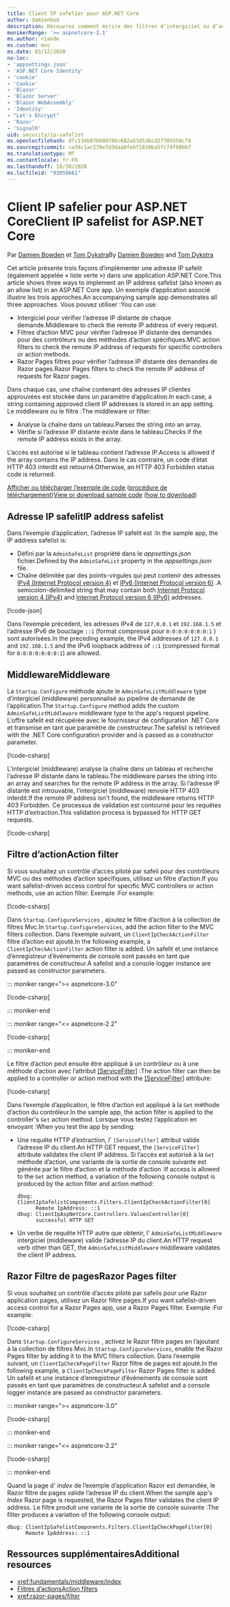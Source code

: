```yaml
---
title: Client IP safelier pour ASP.NET Core
author: damienbod
description: Découvrez comment écrire des filtres d’intergiciel ou d’action pour valider des adresses IP distantes par rapport à une liste d’adresses IP approuvées.
monikerRange: '>= aspnetcore-2.1'
ms.author: riande
ms.custom: mvc
ms.date: 03/12/2020
no-loc:
- 'appsettings.json'
- 'ASP.NET Core Identity'
- 'cookie'
- 'Cookie'
- 'Blazor'
- 'Blazor Server'
- 'Blazor WebAssembly'
- 'Identity'
- "Let's Encrypt"
- 'Razor'
- 'SignalR'
uid: security/ip-safelist
ms.openlocfilehash: dfc134b97bb0976bc682a53d536cd27785550c7d
ms.sourcegitcommit: ca34c1ac578e7d3daa0febf1810ba5fc74f60bbf
ms.translationtype: MT
ms.contentlocale: fr-FR
ms.lasthandoff: 10/30/2020
ms.locfileid: "93059661"
---
```

# <a name="client-ip-safelist-for-aspnet-core"></a><span data-ttu-id="0e8b0-103">Client IP safelier pour ASP.NET Core</span><span class="sxs-lookup"><span data-stu-id="0e8b0-103">Client IP safelist for ASP.NET Core</span></span>

<span data-ttu-id="0e8b0-104">Par [Damien Bowden](https://twitter.com/damien_bod) et [Tom Dykstra](https://github.com/tdykstra)</span><span class="sxs-lookup"><span data-stu-id="0e8b0-104">By [Damien Bowden](https://twitter.com/damien_bod) and [Tom Dykstra](https://github.com/tdykstra)</span></span>
 
<span data-ttu-id="0e8b0-105">Cet article présente trois façons d’implémenter une adresse IP safelit (également appelée « liste verte ») dans une application ASP.NET Core.</span><span class="sxs-lookup"><span data-stu-id="0e8b0-105">This article shows three ways to implement an IP address safelist (also known as an allow list) in an ASP.NET Core app.</span></span> <span data-ttu-id="0e8b0-106">Un exemple d’application associé illustre les trois approches.</span><span class="sxs-lookup"><span data-stu-id="0e8b0-106">An accompanying sample app demonstrates all three approaches.</span></span> <span data-ttu-id="0e8b0-107">Vous pouvez utiliser :</span><span class="sxs-lookup"><span data-stu-id="0e8b0-107">You can use:</span></span>

* <span data-ttu-id="0e8b0-108">Intergiciel pour vérifier l’adresse IP distante de chaque demande.</span><span class="sxs-lookup"><span data-stu-id="0e8b0-108">Middleware to check the remote IP address of every request.</span></span>
* <span data-ttu-id="0e8b0-109">Filtres d’action MVC pour vérifier l’adresse IP distante des demandes pour des contrôleurs ou des méthodes d’action spécifiques.</span><span class="sxs-lookup"><span data-stu-id="0e8b0-109">MVC action filters to check the remote IP address of requests for specific controllers or action methods.</span></span>
* <span data-ttu-id="0e8b0-110">Razor Pages filtres pour vérifier l’adresse IP distante des demandes de Razor pages.</span><span class="sxs-lookup"><span data-stu-id="0e8b0-110">Razor Pages filters to check the remote IP address of requests for Razor pages.</span></span>

<span data-ttu-id="0e8b0-111">Dans chaque cas, une chaîne contenant des adresses IP clientes approuvées est stockée dans un paramètre d’application.</span><span class="sxs-lookup"><span data-stu-id="0e8b0-111">In each case, a string containing approved client IP addresses is stored in an app setting.</span></span> <span data-ttu-id="0e8b0-112">Le middleware ou le filtre :</span><span class="sxs-lookup"><span data-stu-id="0e8b0-112">The middleware or filter:</span></span>

* <span data-ttu-id="0e8b0-113">Analyse la chaîne dans un tableau.</span><span class="sxs-lookup"><span data-stu-id="0e8b0-113">Parses the string into an array.</span></span> 
* <span data-ttu-id="0e8b0-114">Vérifie si l’adresse IP distante existe dans le tableau.</span><span class="sxs-lookup"><span data-stu-id="0e8b0-114">Checks if the remote IP address exists in the array.</span></span>

<span data-ttu-id="0e8b0-115">L’accès est autorisé si le tableau contient l’adresse IP.</span><span class="sxs-lookup"><span data-stu-id="0e8b0-115">Access is allowed if the array contains the IP address.</span></span> <span data-ttu-id="0e8b0-116">Dans le cas contraire, un code d’état HTTP 403 interdit est retourné.</span><span class="sxs-lookup"><span data-stu-id="0e8b0-116">Otherwise, an HTTP 403 Forbidden status code is returned.</span></span>

<span data-ttu-id="0e8b0-117">[Afficher ou télécharger l’exemple de code](https://github.com/dotnet/AspNetCore.Docs/tree/master/aspnetcore/security/ip-safelist/samples) ([procédure de téléchargement](xref:index#how-to-download-a-sample))</span><span class="sxs-lookup"><span data-stu-id="0e8b0-117">[View or download sample code](https://github.com/dotnet/AspNetCore.Docs/tree/master/aspnetcore/security/ip-safelist/samples) ([how to download](xref:index#how-to-download-a-sample))</span></span>

## <a name="ip-address-safelist"></a><span data-ttu-id="0e8b0-118">Adresse IP safelit</span><span class="sxs-lookup"><span data-stu-id="0e8b0-118">IP address safelist</span></span>

<span data-ttu-id="0e8b0-119">Dans l’exemple d’application, l’adresse IP safelit est :</span><span class="sxs-lookup"><span data-stu-id="0e8b0-119">In the sample app, the IP address safelist is:</span></span>

* <span data-ttu-id="0e8b0-120">Défini par la `AdminSafeList` propriété dans le *appsettings.json* fichier.</span><span class="sxs-lookup"><span data-stu-id="0e8b0-120">Defined by the `AdminSafeList` property in the *appsettings.json* file.</span></span>
* <span data-ttu-id="0e8b0-121">Chaîne délimitée par des points-virgules qui peut contenir des adresses [IPv4 (Internet Protocol version 4)](https://wikipedia.org/wiki/IPv4) et [IPv6 (Internet Protocol version 6)](https://wikipedia.org/wiki/IPv6) .</span><span class="sxs-lookup"><span data-stu-id="0e8b0-121">A semicolon-delimited string that may contain both [Internet Protocol version 4 (IPv4)](https://wikipedia.org/wiki/IPv4) and [Internet Protocol version 6 (IPv6)](https://wikipedia.org/wiki/IPv6) addresses.</span></span>

[!code-json[](ip-safelist/samples/3.x/ClientIpAspNetCore/appsettings.json?range=1-3&highlight=2)]

<span data-ttu-id="0e8b0-122">Dans l’exemple précédent, les adresses IPv4 de `127.0.0.1` et `192.168.1.5` et l’adresse IPv6 de bouclage `::1` (format compressé pour `0:0:0:0:0:0:0:1` ) sont autorisées.</span><span class="sxs-lookup"><span data-stu-id="0e8b0-122">In the preceding example, the IPv4 addresses of `127.0.0.1` and `192.168.1.5` and the IPv6 loopback address of `::1` (compressed format for `0:0:0:0:0:0:0:1`) are allowed.</span></span>

## <a name="middleware"></a><span data-ttu-id="0e8b0-123">Middleware</span><span class="sxs-lookup"><span data-stu-id="0e8b0-123">Middleware</span></span>

<span data-ttu-id="0e8b0-124">La `Startup.Configure` méthode ajoute le `AdminSafeListMiddleware` type d’intergiciel (middleware) personnalisé au pipeline de demande de l’application.</span><span class="sxs-lookup"><span data-stu-id="0e8b0-124">The `Startup.Configure` method adds the custom `AdminSafeListMiddleware` middleware type to the app's request pipeline.</span></span> <span data-ttu-id="0e8b0-125">L’offre safelit est récupérée avec le fournisseur de configuration .NET Core et transmise en tant que paramètre de constructeur.</span><span class="sxs-lookup"><span data-stu-id="0e8b0-125">The safelist is retrieved with the .NET Core configuration provider and is passed as a constructor parameter.</span></span>

[!code-csharp[](ip-safelist/samples/3.x/ClientIpAspNetCore/Startup.cs?name=snippet_ConfigureAddMiddleware)]

<span data-ttu-id="0e8b0-126">L’intergiciel (middleware) analyse la chaîne dans un tableau et recherche l’adresse IP distante dans le tableau.</span><span class="sxs-lookup"><span data-stu-id="0e8b0-126">The middleware parses the string into an array and searches for the remote IP address in the array.</span></span> <span data-ttu-id="0e8b0-127">Si l’adresse IP distante est introuvable, l’intergiciel (middleware) renvoie HTTP 403 interdit.</span><span class="sxs-lookup"><span data-stu-id="0e8b0-127">If the remote IP address isn't found, the middleware returns HTTP 403 Forbidden.</span></span> <span data-ttu-id="0e8b0-128">Ce processus de validation est contourné pour les requêtes HTTP d’extraction.</span><span class="sxs-lookup"><span data-stu-id="0e8b0-128">This validation process is bypassed for HTTP GET requests.</span></span>

[!code-csharp[](ip-safelist/samples/Shared/ClientIpSafelistComponents/Middlewares/AdminSafeListMiddleware.cs?name=snippet_ClassOnly)]

## <a name="action-filter"></a><span data-ttu-id="0e8b0-129">Filtre d’action</span><span class="sxs-lookup"><span data-stu-id="0e8b0-129">Action filter</span></span>

<span data-ttu-id="0e8b0-130">Si vous souhaitez un contrôle d’accès piloté par safeli pour des contrôleurs MVC ou des méthodes d’action spécifiques, utilisez un filtre d’action.</span><span class="sxs-lookup"><span data-stu-id="0e8b0-130">If you want safelist-driven access control for specific MVC controllers or action methods, use an action filter.</span></span> <span data-ttu-id="0e8b0-131">Exemple :</span><span class="sxs-lookup"><span data-stu-id="0e8b0-131">For example:</span></span>

[!code-csharp[](ip-safelist/samples/Shared/ClientIpSafelistComponents/Filters/ClientIpCheckActionFilter.cs?name=snippet_ClassOnly)]

<span data-ttu-id="0e8b0-132">Dans `Startup.ConfigureServices` , ajoutez le filtre d’action à la collection de filtres Mvc.</span><span class="sxs-lookup"><span data-stu-id="0e8b0-132">In `Startup.ConfigureServices`, add the action filter to the MVC filters collection.</span></span> <span data-ttu-id="0e8b0-133">Dans l’exemple suivant, un `ClientIpCheckActionFilter` filtre d’action est ajouté.</span><span class="sxs-lookup"><span data-stu-id="0e8b0-133">In the following example, a `ClientIpCheckActionFilter` action filter is added.</span></span> <span data-ttu-id="0e8b0-134">Un safelit et une instance d’enregistreur d’événements de console sont passés en tant que paramètres de constructeur.</span><span class="sxs-lookup"><span data-stu-id="0e8b0-134">A safelist and a console logger instance are passed as constructor parameters.</span></span>

::: moniker range=">= aspnetcore-3.0"

[!code-csharp[](ip-safelist/samples/3.x/ClientIpAspNetCore/Startup.cs?name=snippet_ConfigureServicesActionFilter)]

::: moniker-end

::: moniker range="<= aspnetcore-2.2"

[!code-csharp[](ip-safelist/samples/2.x/ClientIpAspNetCore/Startup.cs?name=snippet_ConfigureServicesActionFilter)]

::: moniker-end

<span data-ttu-id="0e8b0-135">Le filtre d’action peut ensuite être appliqué à un contrôleur ou à une méthode d’action avec l’attribut [[ServiceFilter]](xref:Microsoft.AspNetCore.Mvc.ServiceFilterAttribute) :</span><span class="sxs-lookup"><span data-stu-id="0e8b0-135">The action filter can then be applied to a controller or action method with the [[ServiceFilter]](xref:Microsoft.AspNetCore.Mvc.ServiceFilterAttribute) attribute:</span></span>

[!code-csharp[](ip-safelist/samples/3.x/ClientIpAspNetCore/Controllers/ValuesController.cs?name=snippet_ActionFilter&highlight=1)]

<span data-ttu-id="0e8b0-136">Dans l’exemple d’application, le filtre d’action est appliqué à la `Get` méthode d’action du contrôleur.</span><span class="sxs-lookup"><span data-stu-id="0e8b0-136">In the sample app, the action filter is applied to the controller's `Get` action method.</span></span> <span data-ttu-id="0e8b0-137">Lorsque vous testez l’application en envoyant :</span><span class="sxs-lookup"><span data-stu-id="0e8b0-137">When you test the app by sending:</span></span>

* <span data-ttu-id="0e8b0-138">Une requête HTTP d’extraction, l' `[ServiceFilter]` attribut valide l’adresse IP du client.</span><span class="sxs-lookup"><span data-stu-id="0e8b0-138">An HTTP GET request, the `[ServiceFilter]` attribute validates the client IP address.</span></span> <span data-ttu-id="0e8b0-139">Si l’accès est autorisé à la `Get` méthode d’action, une variante de la sortie de console suivante est générée par le filtre d’action et la méthode d’action :</span><span class="sxs-lookup"><span data-stu-id="0e8b0-139">If access is allowed to the `Get` action method, a variation of the following console output is produced by the action filter and action method:</span></span>

    ```
    dbug: ClientIpSafelistComponents.Filters.ClientIpCheckActionFilter[0]
          Remote IpAddress: ::1
    dbug: ClientIpAspNetCore.Controllers.ValuesController[0]
          successful HTTP GET    
    ```

* <span data-ttu-id="0e8b0-140">Un verbe de requête HTTP autre que obtenir, l' `AdminSafeListMiddleware` intergiciel (middleware) valide l’adresse IP du client.</span><span class="sxs-lookup"><span data-stu-id="0e8b0-140">An HTTP request verb other than GET, the `AdminSafeListMiddleware` middleware validates the client IP address.</span></span>

## <a name="no-locrazor-pages-filter"></a><span data-ttu-id="0e8b0-141">Razor Filtre de pages</span><span class="sxs-lookup"><span data-stu-id="0e8b0-141">Razor Pages filter</span></span>

<span data-ttu-id="0e8b0-142">Si vous souhaitez un contrôle d’accès piloté par safelis pour une Razor application pages, utilisez un Razor filtre pages.</span><span class="sxs-lookup"><span data-stu-id="0e8b0-142">If you want safelist-driven access control for a Razor Pages app, use a Razor Pages filter.</span></span> <span data-ttu-id="0e8b0-143">Exemple :</span><span class="sxs-lookup"><span data-stu-id="0e8b0-143">For example:</span></span>

[!code-csharp[](ip-safelist/samples/Shared/ClientIpSafelistComponents/Filters/ClientIpCheckPageFilter.cs?name=snippet_ClassOnly)]

<span data-ttu-id="0e8b0-144">Dans `Startup.ConfigureServices` , activez le Razor filtre pages en l’ajoutant à la collection de filtres Mvc.</span><span class="sxs-lookup"><span data-stu-id="0e8b0-144">In `Startup.ConfigureServices`, enable the Razor Pages filter by adding it to the MVC filters collection.</span></span> <span data-ttu-id="0e8b0-145">Dans l’exemple suivant, un `ClientIpCheckPageFilter` Razor filtre de pages est ajouté.</span><span class="sxs-lookup"><span data-stu-id="0e8b0-145">In the following example, a `ClientIpCheckPageFilter` Razor Pages filter is added.</span></span> <span data-ttu-id="0e8b0-146">Un safelit et une instance d’enregistreur d’événements de console sont passés en tant que paramètres de constructeur.</span><span class="sxs-lookup"><span data-stu-id="0e8b0-146">A safelist and a console logger instance are passed as constructor parameters.</span></span>

::: moniker range=">= aspnetcore-3.0"

[!code-csharp[](ip-safelist/samples/3.x/ClientIpAspNetCore/Startup.cs?name=snippet_ConfigureServicesPageFilter)]

::: moniker-end

::: moniker range="<= aspnetcore-2.2"

[!code-csharp[](ip-safelist/samples/2.x/ClientIpAspNetCore/Startup.cs?name=snippet_ConfigureServicesPageFilter)]

::: moniker-end

<span data-ttu-id="0e8b0-147">Quand la page d' *index* de l’exemple d’application Razor est demandée, le Razor filtre de pages valide l’adresse IP du client.</span><span class="sxs-lookup"><span data-stu-id="0e8b0-147">When the sample app's *Index* Razor page is requested, the Razor Pages filter validates the client IP address.</span></span> <span data-ttu-id="0e8b0-148">Le filtre produit une variante de la sortie de console suivante :</span><span class="sxs-lookup"><span data-stu-id="0e8b0-148">The filter produces a variation of the following console output:</span></span>

```
dbug: ClientIpSafelistComponents.Filters.ClientIpCheckPageFilter[0]
      Remote IpAddress: ::1
```

## <a name="additional-resources"></a><span data-ttu-id="0e8b0-149">Ressources supplémentaires</span><span class="sxs-lookup"><span data-stu-id="0e8b0-149">Additional resources</span></span>

* <xref:fundamentals/middleware/index>
* [<span data-ttu-id="0e8b0-150">Filtres d’actions</span><span class="sxs-lookup"><span data-stu-id="0e8b0-150">Action filters</span></span>](xref:mvc/controllers/filters#action-filters)
* <xref:razor-pages/filter>
